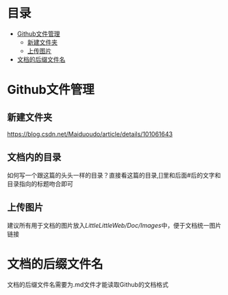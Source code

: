 # 目录
- [Github文件管理](#Github文件管理)
	- [新建文件夹](#新建文件夹)
	- [上传图片](#上传图片)
- [文档的后缀文件名](#文档的后缀文件名)


# Github文件管理
## 新建文件夹
https://blog.csdn.net/Maiduoudo/article/details/101061643

## 文档内的目录
如何写一个跟这篇的头头一样的目录？直接看这篇的目录,[]里和后面#后的文字和目录指向的标题吻合即可

## 上传图片
建议所有用于文档的图片放入*LittleLittleWeb/Doc/Images*中，便于文档统一图片链接



# 文档的后缀文件名
文档的后缀文件名需要为.md文件才能读取Github的文档格式
